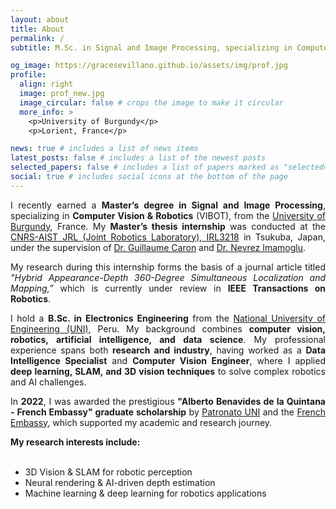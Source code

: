 ```yaml
---
layout: about
title: About
permalink: /
subtitle: M.Sc. in Signal and Image Processing, specializing in Computer Vision and Robotics<br>B.Sc. in Electronics Engineering

og_image: https://gracesevillano.github.io/assets/img/prof.jpg
profile:
  align: right
  image: prof_new.jpg
  image_circular: false # crops the image to make it circular
  more_info: >
    <p>University of Burgundy</p>
    <p>Lorient, France</p>

news: true # includes a list of news items
latest_posts: false # includes a list of the newest posts
selected_papers: false # includes a list of papers marked as "selected={true}"
social: true # includes social icons at the bottom of the page
---
```


<div style="text-align: justify;">
I recently earned a <b>Master’s degree in Signal and Image Processing</b>, specializing in <b>Computer Vision & Robotics</b> (VIBOT), from the <a href="https://www.u-bourgogne.fr/" target="_blank">University of Burgundy</a>, France. My <b>Master’s thesis internship</b> was conducted at the <a href="https://unit.aist.go.jp/jrl-22022" target="_blank">CNRS-AIST JRL (Joint Robotics Laboratory), IRL3218</a> in Tsukuba, Japan, under the supervision of <a href="https://home.mis.u-picardie.fr/~g-caron/fr/" target="_blank">Dr. Guillaume Caron</a> and <a href="https://nevrez.github.io/" target="_blank">Dr. Nevrez Imamoglu</a>.  

My research during this internship forms the basis of a journal article titled <i>"Hybrid Appearance-Depth 360-Degree Simultaneous Localization and Mapping,”</i> which is currently under review in <b>IEEE Transactions on Robotics</b>.  

I hold a <b>B.Sc. in Electronics Engineering</b> from the <a href="https://www.uni.edu.pe/" target="_blank">National University of Engineering (UNI)</a>, Peru. My background combines <b>computer vision, robotics, artificial intelligence, and data science</b>. My professional experience spans both <b>research and industry</b>, having worked as a <b>Data Intelligence Specialist</b> and <b>Computer Vision Engineer</b>, where I applied <b>deep learning, SLAM, and 3D vision techniques</b> to solve complex robotics and AI challenges.  

In <b>2022</b>, I was awarded the prestigious <b>"Alberto Benavides de la Quintana - French Embassy" graduate scholarship</b> by <a href="https://patronatouni.org.pe/" target="_blank">Patronato UNI</a> and the <a href="https://www.ambafrance.org/" target="_blank">French Embassy</a>, which supported my academic and research journey.  

<b>My research interests include:</b><br><br>
<ul>
  <li>3D Vision & SLAM for robotic perception</li>
  <li>Neural rendering & AI-driven depth estimation</li>
  <li>Machine learning & deep learning for robotics applications</li>
</ul>

</div>
